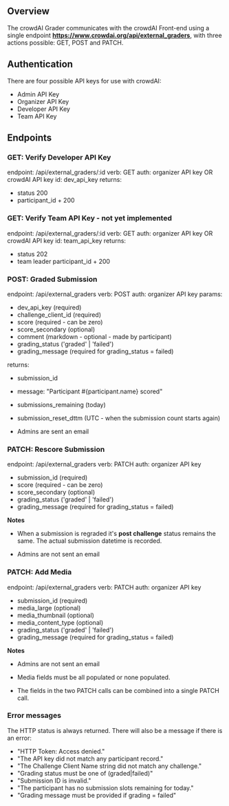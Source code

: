 ## Overview

The crowdAI Grader communicates with the crowdAI Front-end using a single endpoint **https://www.crowdai.org/api/external_graders**, with three actions possible: GET, POST and PATCH.

## Authentication

There are four possible API keys for use with crowdAI:

- Admin API Key
- Organizer API Key
- Developer API Key
- Team API Key

## Endpoints

### GET: Verify Developer API Key

endpoint: /api/external_graders/:id
verb: GET
auth: organizer API key OR crowdAI API key
id: dev_api_key
returns:
- status 200
- participant_id + 200


### GET: Verify Team API Key - not yet implemented

endpoint: /api/external_graders/:id
verb: GET
auth: organizer API key OR crowdAI API key
id: team_api_key
returns:
- status 202
- team leader participant_id + 200

### POST: Graded Submission

endpoint: /api/external_graders
verb: POST
auth: organizer API key
params:
- dev_api_key (required)
- challenge_client_id (required)
- score (required - can be zero)
- score_secondary (optional)
- comment (markdown - optional - made by participant)
- grading_status ('graded' | 'failed')
- grading_message (required for grading_status = failed)

returns:
- submission_id
- message: "Participant #{participant.name} scored"
- submissions_remaining (today)
- submission_reset_dttm (UTC - when the submission count starts again)

- Admins are sent an email


### PATCH: Rescore Submission

endpoint: /api/external_graders
verb: PATCH
auth: organizer API key
- submission_id (required)
- score (required - can be zero)
- score_secondary (optional)
- grading_status ('graded' | 'failed')
- grading_message (required for grading_status = failed)

**Notes**

- When a submission is regraded it's **post challenge** status remains the same. The actual submission datetime is recorded.

- Admins are not sent an email

### PATCH: Add Media

endpoint: /api/external_graders
verb: PATCH
auth: organizer API key
- submission_id (required)
- media_large (optional)
- media_thumbnail (optional)
- media_content_type (optional)
- grading_status ('graded' | 'failed')
- grading_message (required for grading_status = failed)

**Notes**

- Admins are not sent an email

- Media fields must be all populated or none populated.

- The fields in the two PATCH calls can be combined into a single PATCH call.


### Error messages

The HTTP status is always returned. There will also be a message if there is an error:

- "HTTP Token: Access denied."
- "The API key did not match any participant record."
- "The Challenge Client Name string did not match any challenge."
- "Grading status must be one of (graded|failed)"
- "Submission ID is invalid."
- "The participant has no submission slots remaining for today."
- "Grading message must be provided if grading = failed"
